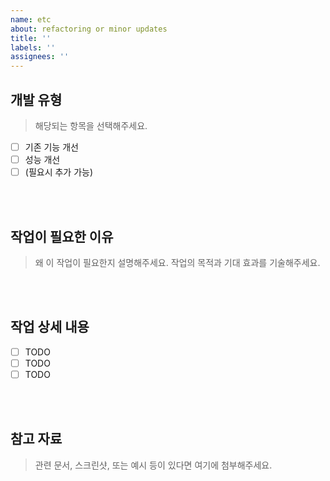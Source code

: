 ```yaml
---
name: etc
about: refactoring or minor updates
title: ''
labels: ''
assignees: ''
---
```

## 개발 유형

> 해당되는 항목을 선택해주세요.
- [ ] 기존 기능 개선
- [ ] 성능 개선
- [ ] (필요시 추가 가능)

<br><br>
## 작업이 필요한 이유

> 왜 이 작업이 필요한지 설명해주세요. 작업의 목적과 기대 효과를 기술해주세요.

<br><br>
## 작업 상세 내용

- [ ] TODO
- [ ] TODO
- [ ] TODO

<br><br>
## 참고 자료

> 관련 문서, 스크린샷, 또는 예시 등이 있다면 여기에 첨부해주세요.